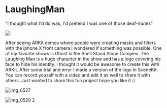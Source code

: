 # LaughingMan

"I thought what I'd do was, I'd pretend I was one of those deaf-mutes"

![](http://thehypedgeek.com/wp-content/uploads/2016/02/laughing-man-gif.gif)



After seeing ARKit demos where people were creating masks and filters with the iphone X front camera I wondered if 
something was possible. One of my favorite shows is Ghost in the Shell Stand Alone Complex. 
The Laughing Man is a huge character in the show and has a logo covering his face to hide his identity. 
I thought it would be awesome to create this with ARKit. After some trial and error I made a version of the logo in SceneKit.
You can record youself with a video and edit it as well to share it with others. Just wanted to share this fun project hope you like it :) 

![img_0527](https://user-images.githubusercontent.com/26630013/50256192-05e92580-03aa-11e9-8984-392ece447ca9.PNG)

![img_0529 2](https://user-images.githubusercontent.com/26630013/50256222-2fa24c80-03aa-11e9-9589-80930ebd807d.PNG)
